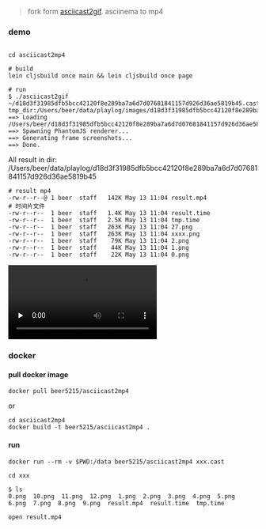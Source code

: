 
> fork form [asciicast2gif](https://github.com/asciinema/asciicast2gif). asciinema to mp4

### demo

```shell

cd asciicast2mp4

# build
lein cljsbuild once main && lein cljsbuild once page 

# run 
$ ./asciicast2gif ~/d18d3f31985dfb5bcc42120f8e289ba7a6d7d07681841157d926d36ae5819b45.cast 
tmp_dir:/Users/beer/data/playlog/images/d18d3f31985dfb5bcc42120f8e289ba7a6d7d07681841157d926d36ae5819b45
==> Loading /Users/beer/d18d3f31985dfb5bcc42120f8e289ba7a6d7d07681841157d926d36ae5819b45.cast...
==> Spawning PhantomJS renderer...
==> Generating frame screenshots...
==> Done.
```

All result in dir: /Users/beer/data/playlog/d18d3f31985dfb5bcc42120f8e289ba7a6d7d07681841157d926d36ae5819b45

```shell
# result mp4 
-rw-r--r--@ 1 beer  staff   142K May 13 11:04 result.mp4
# 时间片文件
-rw-r--r--  1 beer  staff   1.4K May 13 11:04 result.time
-rw-r--r--  1 beer  staff   2.5K May 13 11:04 tmp.time
-rw-r--r--  1 beer  staff   263K May 13 11:04 27.png
-rw-r--r--  1 beer  staff   263K May 13 11:04 xxxx.png
-rw-r--r--  1 beer  staff    79K May 13 11:04 2.png
-rw-r--r--  1 beer  staff    44K May 13 11:04 1.png
-rw-r--r--  1 beer  staff    22K May 13 11:04 0.png
```

<video id="video" controls="" preload="none" poster="">
      <source id="mp4" src="https://beef-1256523277.cos.ap-chengdu.myqcloud.com/uPic/result.mp4" type="video/mp4">
</video>

### docker

#### pull docker image

```shell
docker pull beer5215/asciicast2mp4
```

or

```
cd asciicast2mp4
docker build -t beer5215/asciicast2mp4 .
```


#### run 

```shell
docker run --rm -v $PWD:/data beer5215/asciicast2mp4 xxx.cast

cd xxx 

$ ls
0.png  10.png  11.png  12.png  1.png  2.png  3.png  4.png  5.png  6.png  7.png  8.png  9.png  result.mp4  result.time  tmp.time

open result.mp4
```

